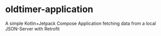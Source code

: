 # oldtimer-application
A simple Kotlin+Jetpack Compose Application fetching data from a local JSON-Server with Retrofit
